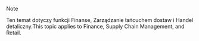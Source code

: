 > [!NOTE]
> <span data-ttu-id="8fed4-101">Ten temat dotyczy funkcji Finanse, Zarządzanie łańcuchem dostaw i Handel detaliczny.</span><span class="sxs-lookup"><span data-stu-id="8fed4-101">This topic applies to Finance, Supply Chain Management, and Retail.</span></span> 

